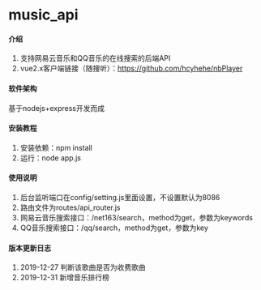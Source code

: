 # music_api

#### 介绍
1. 支持网易云音乐和QQ音乐的在线搜索的后端API
2. vue2.x客户端链接（随搜听）：https://github.com/hcyhehe/nbPlayer


#### 软件架构
基于nodejs+express开发而成


#### 安装教程
1. 安装依赖：npm install 
2. 运行：node app.js


#### 使用说明
1.  后台监听端口在config/setting.js里面设置，不设置默认为8086
2.  路由文件为routes/api_router.js
3.  网易云音乐搜索接口：/net163/search，method为get，参数为keywords
4.  QQ音乐搜索接口：/qq/search，method为get，参数为key


#### 版本更新日志
1.  2019-12-27  判断该歌曲是否为收费歌曲
2.  2019-12-31  新增音乐排行榜
